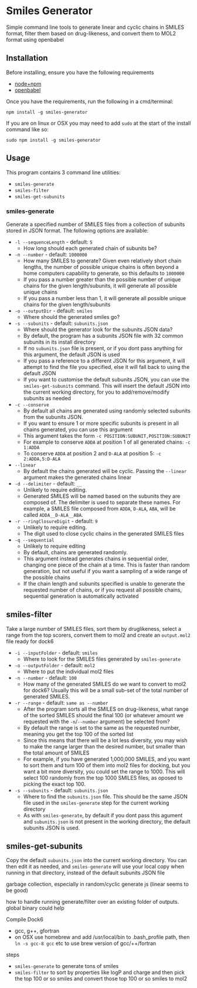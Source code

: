 # Smiles Generator

Simple command line tools to generate linear and cyclic chains in SMILES format, filter them based on drug-likeness, and convert them to MOL2 format using openbabel

## Installation

Before installing, ensure you have the following requirements

- [node+npm](https://nodejs.org/en/download/)
- [openbabel](http://openbabel.org/wiki/Category:Installation)

Once you have the requirements, run the following in a cmd/terminal:
```
npm install -g smiles-generator
```

If you are on linux or OSX you may need to add `sudo` at the start of the install command like so:
```
sudo npm install -g smiles-generator
```

## Usage

This program contains 3 command line utilities:

- `smiles-generate`
- `smiles-filter`
- `smiles-get-subunits`

### smiles-generate

Generate a specified number of SMILES files from a collection of subunits stored in JSON format. The following options are available:

- `-l --sequenceLength` - default: `5`
	- How long should each generated chain of subunits be?
- `-n --number` - default: `1000000`
	- How many SMILES to generate? Given even relatively short chain lengths, the number of possible unique chains is often beyond a home computers capability to generate, so this defaults to `1000000`
	- If you pass a number greater than the possible number of unique chains for the given length/subunits, it will generate all possible unique chains
	- If you pass a number less than 1, it will generate all possible unique chains for the given length/subunits
- `-o --outputDir` - default: `smiles`
	- Where should the generated smiles go?
- `-s --subunits` - default: `subunits.json`
	- Where should the generator look for the subunits JSON data?
	- By default, the program has a subunits JSON file with 32 common subunits in its install directory
	- If no `subunits.json` file is present, or if you dont pass anything for this argument, the default JSON is used
	- If you pass a reference to a different JSON for this argument, it will attempt to find the file you specified, else it will fall back to using the default JSON
	- If you want to customise the default subunits JSON, you can use the `smiles-get-subunits` command. This will insert the default JSON into the current working directory, for you to add/remove/modify subunits as needed
- `-c --conserve`
	- By default all chains are generated using randomly selected subunits from the subunits JSON.
	- If you want to ensure 1 or more specific subunits is present in all chains generated, you can use this argument
	- This argument takes the form `-c POSITION:SUBUNIT,POSITION:SUBUNIT`
	- For example to conserve `ADDA` at position 1 of all generated chains: `-c 1:ADDA`
	- To conserve `ADDA` at position 2 and `D-ALA` at position 5: `-c 2:ADDA,5:D-ALA`
- `--linear`
	- By default the chains generated will be cyclic. Passing the `--linear` argument makes the generated chains linear
- `-d --delimiter` - default: `__`
	- Unlikely to require editing.
	- Generated SMILES will be named based on the subunits they are composed of. The delimiter is used to separate these names. For example, a SMILES file composed from `ADDA`, `D-ALA`, `ABA`, will be called `ADDA__D-ALA__ABA`.
- `-r --ringClosureDigit` - default: `9`
	- Unlikely to require editing.
	- The digit used to close cyclic chains in the generated SMILES files
- `-q --sequential`
	- Unlikely to require editing
	- By default, chains are generated randomly.
	- This argument instead generates chains in sequential order, changing one piece of the chain at a time. This is faster than random generation, but not useful if you want a sampling of a wide range of the possible chains
	- If the chain length and subunits specified is unable to generate the requested number of chains, or if you request all possible chains, sequential generation is automatically activated


## smiles-filter

Take a large number of SMILES files, sort them by druglikeness, select a range from the top scorers, convert them to mol2 and create an `output.mol2` file ready for dock6

- `-i --inputFolder` - default: `smiles`
	- Where to look for the SMILES files generated by `smiles-generate`
- `-o --outputFolder` - default: `mol2`
	- Where to put the individual mol2 files
- `-n --number` - default: `100`
	- How many of the generated SMILES do we want to convert to mol2 for dock6? Usually this will be a small sub-set of the total number of generated SMILES.
- `-r --range` - default: `same as --number`
	- After the program sorts all the SMILES on drug-likeness, what range of the sorted SMILES should the final 100 (or whatever amount we requested with the `-n`/`--number` argument) be selected from?
	- By default the range is set to the same as the requested number, meaning you get the top 100 of the sorted list
	- Since this means that there will be a lot less diversity, you may wish to make the range larger than the desired number, but smaller than the total amount of SMILES
	- For example, if you have generated 1,000,000 SMILES, and you want to sort them and turn 100 of them into mol2 files for docking, but you want a bit more diversity, you could set the range to 1000. This will select 100 randomly from the top 1000 SMILES files, as oposed to picking the exact top 100.
- `-s --subunits` - default: `subunits.json`
	- Where to find the `subunits.json` file. This should be the same JSON file used in the `smiles-generate` step for the current working directory
	- As with `smiles-generate`, by default if you dont pass this agument and `subunits.json` is not present in the working directory, the default subunits JSON is used.

## smiles-get-subunits

Copy the default `subunits.json` into the current working directory. You can then edit it as needed, and `smiles-generate` will use your local copy when running in that directory, instead of the default subunits JSON file





garbage collection, especially in random/cyclic generate js (linear seems to be good)

how to handle running generate/filter over an existing folder of outputs. global binary could help


Compile Dock6
- gcc, g++, gfortran
- on OSX use homebrew and add /usr/local/bin to .bash_profile path, then `ln -s gcc-8 gcc` etc to use brew version of gcc/++/fortran

steps

- `smiles-generate` to generate tons of smiles
- `smiles-filter` to sort by properties like logP and charge and then pick the top 100 or so smiles and convert those top 100 or so smiles to mol2
